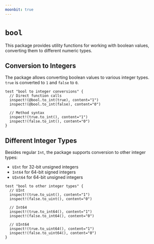 ```yaml
---
moonbit: true
---
```


# `bool`

This package provides utility functions for working with boolean values, converting them to different numeric types.

## Conversion to Integers

The package allows converting boolean values to various integer types. `true` is converted to `1` and `false` to `0`.

```moonbit
test "bool to integer conversions" {
  // Direct function calls
  inspect!(@bool.to_int(true), content="1")
  inspect!(@bool.to_int(false), content="0")

  // Method syntax
  inspect!(true.to_int(), content="1")
  inspect!(false.to_int(), content="0")
}
```

## Different Integer Types

Besides regular `Int`, the package supports conversion to other integer types:

- `UInt` for 32-bit unsigned integers
- `Int64` for 64-bit signed integers
- `UInt64` for 64-bit unsigned integers

```moonbit
test "bool to other integer types" {
  // UInt
  inspect!(true.to_uint(), content="1")
  inspect!(false.to_uint(), content="0")

  // Int64
  inspect!(true.to_int64(), content="1")
  inspect!(false.to_int64(), content="0")

  // UInt64
  inspect!(true.to_uint64(), content="1")
  inspect!(false.to_uint64(), content="0")
}
```
